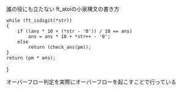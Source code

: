 誰の役にも立たない
ft_atoiの小泉構文の書き方

	while (ft_isdigit(*str))
	{
		if ((ans * 10 + (*str - '0')) / 10 == ans)
			ans = ans * 10 + *str++ - '0';
		else
			return (check_ans(pm));
	}
	return (pm * ans);
}

オーバーフロー判定を実際にオーバーフローを起こすことで行っている
